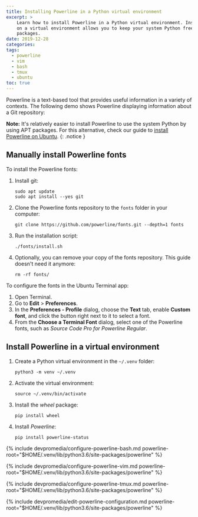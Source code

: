 ```yaml
---
title: Installing Powerline in a Python virtual environment
excerpt: >
    Learn how to install Powerline in a Python virtual environment. Installing
    on a virtual environment allows you to keep your system Python free of user
    packages.
date: 2019-12-28
categories:
tags:
  - powerline
  - vim
  - bash
  - tmux
  - ubuntu
toc: true
---
```


Powerline is a text-based tool that provides useful information in a variety of
contexts. The following demo shows Powerline displaying information about
a Git repository:

<asciinema-player
    src="{{ site.baseurl }}/assets/powerline-demo.cast"
    rows="11"
    font-size="medium"
    idle-time-limit="1"
    speed="1.5"
    title="Powerline demo"
    autoplay="true" >
</asciinema-player>

**Note:** It's relatively easier to install Powerline to use the system Python
by using APT packages. For this alternative, check our guide to [install
Powerline on Ubuntu][0].
{: .notice }


## Manually install Powerline fonts

To install the Powerline fonts:

1. Install git:
   ```shell
   sudo apt update
   sudo apt install --yes git
   ```
1. Clone the Powerline fonts repository to the `fonts` folder in your computer:
   ```shell
   git clone https://github.com/powerline/fonts.git --depth=1 fonts
   ```
1. Run the installation script:
   ```shell
   ./fonts/install.sh
   ```
1. Optionally, you can remove your copy of the fonts repository. This guide
   doesn't need it anymore:
   ```shell
   rm -rf fonts/
   ```

To configure the fonts in the Ubuntu Terminal app:

1. Open Terminal.
1. Go to **Edit** > **Preferences**.
1. In the **Preferences - Profile** dialog, choose the **Text** tab, enable
   **Custom font**, and click the button right next to it to select a font.
1. From the **Choose a Terminal Font** dialog, select one of the Powerline
   fonts, such as _Source Code Pro for Powerline Regular_.


## Install Powerline in a virtual environment

1. Create a Python virtual environment in the `~/.venv` folder:
   ```shell
   python3 -m venv ~/.venv
   ```
1. Activate the virtual environment:
   ```shell
   source ~/.venv/bin/activate
   ```
1. Install the _wheel_ package:
   ```shell
   pip install wheel
   ```
1. Install _Powerline_:
   ```shell
   pip install powerline-status
   ```


{% include devpromedia/configure-powerline-bash.md
   powerline-root="$HOME/.venv/lib/python3.6/site-packages/powerline" %}

{% include devpromedia/configure-powerline-vim.md
   powerline-root="$HOME/.venv/lib/python3.6/site-packages/powerline" %}

{% include devpromedia/configure-powerline-tmux.md
   powerline-root="$HOME/.venv/lib/python3.6/site-packages/powerline" %}

{% include devpromedia/edit-powerline-configuration.md
   powerline-root="$HOME/.venv/lib/python3.6/site-packages/powerline" %}


[0]: /blog/install-powerline-ubuntu/
[1]: /blog/install-powerline-windows/
